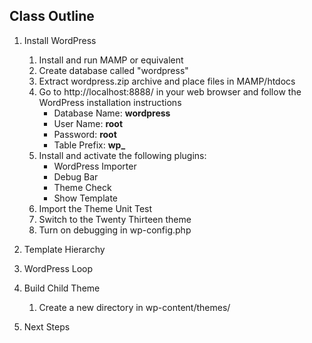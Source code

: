 ## Class Outline

1. Install WordPress

	1. Install and run MAMP or equivalent
	1. Create database called "wordpress"
	1. Extract wordpress.zip archive and place files in MAMP/htdocs
	1. Go to http://localhost:8888/ in your web browser and follow the WordPress installation instructions
		* Database Name: **wordpress**
		* User Name: **root**
		* Password: **root**
		* Table Prefix: **wp_**
	1. Install and activate the following plugins:
		* WordPress Importer
		* Debug Bar
		* Theme Check
		* Show Template
	1. Import the Theme Unit Test
	1. Switch to the Twenty Thirteen theme
	1. Turn on debugging in wp-config.php
1. Template Hierarchy
1. WordPress Loop
1. Build Child Theme
	1. Create a new directory in wp-content/themes/
1. Next Steps
